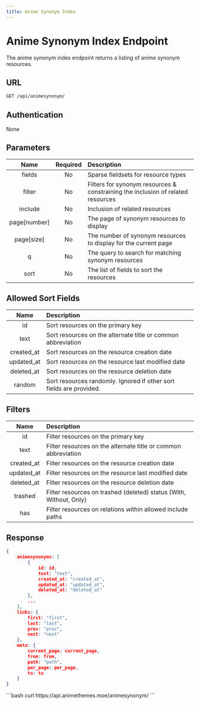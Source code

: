 ```yaml
---
title: Anime Synonym Index
---
```


<Block>

# Anime Synonym Index Endpoint

The anime synonym index endpoint returns a listing of anime synonym resources.

## URL

```sh
GET /api/animesynonym/
```

## Authentication

None

## Parameters

| Name         | Required | Description                                                                     |
| :----------: | :------: | :------------------------------------------------------------------------------ |
| fields       | No       | Sparse fieldsets for resource types                                             |
| filter       | No       | Filters for synonym resources & constraining the inclusion of related resources |
| include      | No       | Inclusion of related resources                                                  |
| page[number] | No       | The page of synonym resources to display                                        |
| page[size]   | No       | The number of synonym resources to display for the current page                 |
| q            | No       | The query to search for matching synonym resources                              |
| sort         | No       | The list of fields to sort the resources                                        |

## Allowed Sort Fields

|    Name    | Description                                                         |
| :--------: | :------------------------------------------------------------------ |
| id         | Sort resources on the primary key                                   |
| text       | Sort resources on the alternate title or common abbreviation        |
| created_at | Sort resources on the resource creation date                        |
| updated_at | Sort resources on the resource last modified date                   |
| deleted_at | Sort resources on the resource deletion date                        |
| random     | Sort resources randomly. Ignored if other sort fields are provided. |

## Filters

|    Name    | Description                                                        |
| :--------: | :----------------------------------------------------------------- |
| id         | Filter resources on the primary key                                |
| text       | Filter resources on the alternate title or common abbreviation     |
| created_at | Filter resources on the resource creation date                     |
| updated_at | Filter resources on the resource last modified date                |
| deleted_at | Filter resources on the resource deletion date                     |
| trashed    | Filter resources on trashed (deleted) status {With, Without, Only} |
| has        | Filter resources on relations within allowed include paths         |

## Response

```json
{
    animesynonyms: [
        {
            id: id,
            text: "text",
            created_at: "created_at",
            updated_at: "updated_at",
            deleted_at: "deleted_at"
        },
        ...
    ],
    links: {
        first: "first",
        last: "last",
        prev: "prev",
        next: "next"
    },
    meta: {
        current_page: current_page,
        from: from,
        path: "path",
        per_page: per_page,
        to: to
    }
}
```

<Example>

<CURL>
```bash
curl https://api.animethemes.moe/animesynonym/
```
</CURL>

</Example>

</Block>